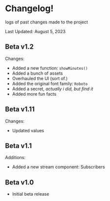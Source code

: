 # Changelog! 

logs of past changes made to the project

Last Updated: August 5, 2023

## Beta v1.2

Changes:

- Added a new function: `showMinutes()`
- Added a bunch of assets
- Overhauled the UI (sort of.)
- Added the original font family: `Roboto`
- Added a secret, *actually i did, but find it*
- Added more fun facts

## Beta v1.11

Changes:

- Updated values

## Beta v1.1

Additions:

- Added a new stream component: Subscribers

## Beta v1.0

- Initial beta release